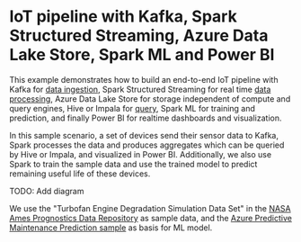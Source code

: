 # IoT pipeline with Kafka, Spark Structured Streaming, Azure Data Lake Store, Spark ML and Power BI

This example demonstrates how to build an end-to-end IoT pipeline with Kafka for [data ingestion](/IoTKafkaSpark/1.Ingest), Spark Structured Streaming for real time [data processing](/IoTKafkaSpark/2.Streaming), Azure Data Lake Store for storage independent of compute and query engines, Hive or Impala for [query](/IoTKafkaSpark/4.Query), Spark ML for training and prediction, and finally Power BI for realtime dashboards and visualization.  

In this sample scenario, a set of devices send their sensor data to Kafka, Spark processes the data and produces aggregates which can be queried by Hive or Impala, and visualized in Power BI.  Additionally, we also use Spark to train the sample data and use the trained model to predict remaining useful life of these devices. 

TODO: Add diagram

We use the "Turbofan Engine Degradation Simulation Data Set" in the [NASA Ames Prognostics Data Repository](http://ti.arc.nasa.gov/tech/dash/pcoe/prognostic-data-repository/) as sample data, and the [Azure Predictive Maintenance Prediction sample](https://gallery.cortanaintelligence.com/Collection/Predictive-Maintenance-Template-3) as basis for ML model.   
